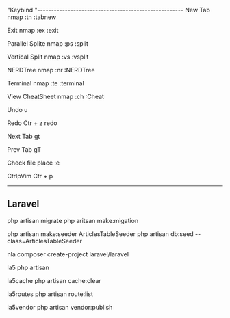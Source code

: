 "Keybind
"-----------------------------------------------------
New Tab
nmap :tn :tabnew<CR>

Exit
nmap :ex :exit<CR>

Parallel Splite
nmap :ps :split<CR>

Vertical Split
nmap :vs :vsplit<CR>

NERDTree
nmap :nr :NERDTree<CR>

Terminal
nmap :te :terminal<CR>

View CheatSheet
nmap :ch :Cheat<CR>

Undo
u

Redo
Ctr + z	redo

Next Tab
gt

Prev Tab
gT

Check file place
:e

CtrlpVim
Ctr + p

-----------------------------------------------------
Laravel
-----------------------------------------------------
php artisan migrate
php aritsan make:migation

php artisan make:seeder ArticlesTableSeeder
php artisan db:seed --class=ArticlesTableSeeder


nla
composer create-project laravel/laravel

la5
php artisan

la5cache
php artisan cache:clear

la5routes
php artisan route:list

la5vendor
php artisan vendor:publish

